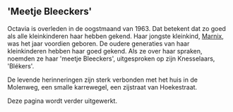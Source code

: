 ## 'Meetje Bleeckers'

Octavia is overleden in de oogstmaand van 1963. Dat betekent dat zo goed als alle kleinkinderen haar hebben gekend. Haar jongste kleinkind, [Marnix](1962-marnix-de-bleeckere), was het jaar voordien geboren. De oudere generaties van haar kleinkinderen hebben haar goed gekend. Als ze over haar spraken, noemden ze haar 'meetje Bleeckers', uitgesproken op zijn Knesselaars, 'Blékers'. 

De levende herinneringen zijn sterk verbonden met het huis in de Molenweg, een smalle karrewegel, een zijstraat van Hoekestraat. 

Deze pagina wordt verder uitgewerkt.







